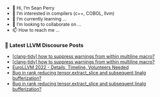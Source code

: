 - 👋 Hi, I’m Sean Perry
- 👀 I’m interested in compilers (c++, COBOL, llvm)
- 🌱 I’m currently learning ...
- 💞️ I’m looking to collaborate on ...
- 📫 How to reach me ...

<!---
s66perry/s66perry is a ✨ special ✨ repository because its `README.md` (this file) appears on your GitHub profile.
You can click the Preview link to take a look at your changes.
--->
### 📕 Latest LLVM Discourse Posts

<!-- DISCOURSE-LLVM:START -->
- [[clang-tidy] how to suppress warnings from within multiline macro?](https://discourse.llvm.org/t/clang-tidy-how-to-suppress-warnings-from-within-multiline-macro/60131/2)
- [[clang-tidy] how to suppress warnings from within multiline macro?](https://discourse.llvm.org/t/clang-tidy-how-to-suppress-warnings-from-within-multiline-macro/60131/1)
- [EuroLLVM 2022 - Details, Timeline, Volunteers Needed](https://discourse.llvm.org/t/eurollvm-2022-details-timeline-volunteers-needed/60027/2)
- [Bug in rank reducing tensor.extract_slice and subsequent linalg bufferization?](https://discourse.llvm.org/t/bug-in-rank-reducing-tensor-extract-slice-and-subsequent-linalg-bufferization/60127/3)
- [Bug in rank reducing tensor.extract_slice and subsequent linalg bufferization?](https://discourse.llvm.org/t/bug-in-rank-reducing-tensor-extract-slice-and-subsequent-linalg-bufferization/60127/2)
<!-- DISCOURSE-LLVM:END -->
